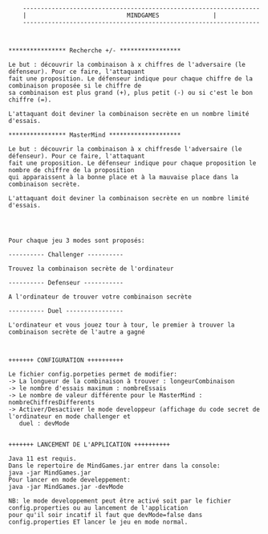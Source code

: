 ﻿		
		
		------------------------------------------------------------------
		|                            MINDGAMES 				 |
		------------------------------------------------------------------


	
	**************** Recherche +/- *****************

	Le but : découvrir la combinaison à x chiffres de l'adversaire (le défenseur). Pour ce faire, l'attaquant 
	fait une proposition. Le défenseur indique pour chaque chiffre de la combinaison proposée si le chiffre de 
	sa combinaison est plus grand (+), plus petit (-) ou si c'est le bon chiffre (=).

	L'attaquant doit deviner la combinaison secrète en un nombre limité d'essais.

	**************** MasterMind ********************

	Le but : découvrir la combinaison à x chiffresde l'adversaire (le défenseur). Pour ce faire, l'attaquant 
	fait une proposition. Le défenseur indique pour chaque proposition le nombre de chiffre de la proposition 
	qui apparaissent à la bonne place et à la mauvaise place dans la combinaison secrète.

	L'attaquant doit deviner la combinaison secrète en un nombre limité d'essais.

	

	
	Pour chaque jeu 3 modes sont proposés:

	---------- Challenger ----------

	Trouvez la combinaison secrète de l'ordinateur

	---------- Defenseur -----------

	A l'ordinateur de trouver votre combinaison secrète

	---------- Duel ----------------

	L'ordinateur et vous jouez tour à tour, le premier à trouver la combinaison secrète de l'autre a gagné



	+++++++ CONFIGURATION ++++++++++
	
	Le fichier config.porpeties permet de modifier:
	-> La longueur de la combinaison à trouver : longeurCombinaison
	-> le nombre d'essais maximum : nombreEssais
	-> Le nombre de valeur différente pour le MasterMind : nombreChiffresDifferents
	-> Activer/Desactiver le mode developpeur (affichage du code secret de l'ordinateur en mode challenger et 
	   duel : devMode

	 
	+++++++ LANCEMENT DE L'APPLICATION ++++++++++

    Java 11 est requis.
	Dans le repertoire de MindGames.jar entrer dans la console:
	java -jar MindGames.jar
	Pour lancer en mode develeppement:
	java -jar MindGames.jar -devMode

	NB: le mode developpement peut être activé soit par le fichier config.properties ou au lancement de l'application
	pour qu'il soir incatif il faut que devMode=false dans config.properties ET lancer le jeu en mode normal.
	
